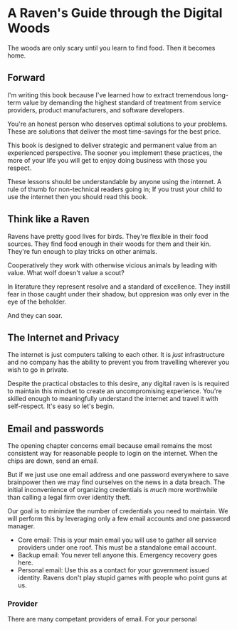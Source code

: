 # A Raven's Guide through the Digital Woods

The woods are only scary until you learn to find food. Then it becomes home.

## Forward
I'm writing this book because I've learned how to extract tremendous
long-term value by demanding the highest standard of treatment from
service providers, product manufacturers, and software developers.

You're an honest person who deserves optimal solutions to your problems.
These are solutions that deliver the most time-savings for the best price.

This book is designed to deliver strategic and permanent value from
an experienced perspective. The sooner you implement these practices,
the more of your life you will get to enjoy doing business with those
you respect.

These lessons should be understandable by anyone using the internet. A
rule of thumb for non-technical readers going in; If you trust your child
to use the internet then you should read this book.

## Think like a Raven
Ravens have pretty good lives for birds. They're flexible in their food
sources. They find food enough in their woods for them and their kin.
They're fun enough to play tricks on other animals.

Cooperatively they work with otherwise vicious animals by leading with
value. What wolf doesn't value a scout?

In literature they represent resolve and a standard of excellence. They
instill fear in those caught under their shadow, but oppresion was only
ever in the eye of the beholder.

And they can soar.

## The Internet and Privacy
The internet is just computers talking to each other. It is *just*
infrastructure and no company has the ability to prevent you from
travelling wherever you wish to go in private.

Despite the practical obstacles to this desire, any digital raven is
is required to maintain this mindset to create an uncompromising experience.
You're skilled enough to meaningfully understand the internet and travel it
with self-respect. It's easy so let's begin.

## Email and passwords
The opening chapter concerns email because email remains the most consistent
way for reasonable people to login on the internet. When the chips are down,
send an email.

But if we just use one email address and one password everywhere to save
brainpower then we may find ourselves on the news in a data breach. The
initial inconvenience of organizing credentials is *much* more worthwhile
than calling a legal firm over identity theft.

Our goal is to minimize the number of credentials you need to maintain. We
will perform this by leveraging only a few email accounts and one password
manager.

- Core email: This is your main email you will use to gather all service
  providers under one roof. This must be a standalone email account.
- Backup email: You never tell anyone this. Emergency recovery goes here.
- Personal email: Use this as a contact for your government issued identity.
  Ravens don't play stupid games with people who point guns at us.

### Provider
There are many competant providers of email. For your personal
